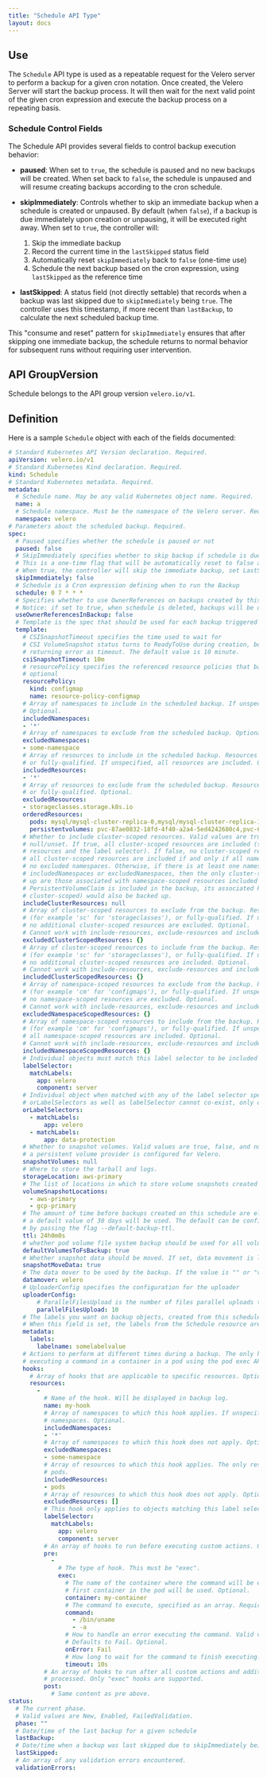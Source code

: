 ```yaml
---
title: "Schedule API Type"
layout: docs
---
```


## Use

The `Schedule` API type is used as a repeatable request for the Velero server to perform a backup for a given cron notation. Once created, the
Velero Server will start the backup process. It will then wait for the next valid point of the given cron expression and execute the backup
process on a repeating basis.

### Schedule Control Fields

The Schedule API provides several fields to control backup execution behavior:

- **paused**: When set to `true`, the schedule is paused and no new backups will be created. When set back to `false`, the schedule is unpaused and will resume creating backups according to the cron schedule.

- **skipImmediately**: Controls whether to skip an immediate backup when a schedule is created or unpaused. By default (when `false`), if a backup is due immediately upon creation or unpausing, it will be executed right away. When set to `true`, the controller will:
  1. Skip the immediate backup
  2. Record the current time in the `lastSkipped` status field
  3. Automatically reset `skipImmediately` back to `false` (one-time use)
  4. Schedule the next backup based on the cron expression, using `lastSkipped` as the reference time

- **lastSkipped**: A status field (not directly settable) that records when a backup was last skipped due to `skipImmediately` being `true`. The controller uses this timestamp, if more recent than `lastBackup`, to calculate the next scheduled backup time.

This "consume and reset" pattern for `skipImmediately` ensures that after skipping one immediate backup, the schedule returns to normal behavior for subsequent runs without requiring user intervention.

## API GroupVersion

Schedule belongs to the API group version `velero.io/v1`.

## Definition

Here is a sample `Schedule` object with each of the fields documented:

```yaml
# Standard Kubernetes API Version declaration. Required.
apiVersion: velero.io/v1
# Standard Kubernetes Kind declaration. Required.
kind: Schedule
# Standard Kubernetes metadata. Required.
metadata:
  # Schedule name. May be any valid Kubernetes object name. Required.
  name: a
  # Schedule namespace. Must be the namespace of the Velero server. Required.
  namespace: velero
# Parameters about the scheduled backup. Required.
spec:
  # Paused specifies whether the schedule is paused or not
  paused: false
  # SkipImmediately specifies whether to skip backup if schedule is due immediately when unpaused or created.
  # This is a one-time flag that will be automatically reset to false after being consumed.
  # When true, the controller will skip the immediate backup, set LastSkipped timestamp, and reset this to false.
  skipImmediately: false
  # Schedule is a Cron expression defining when to run the Backup
  schedule: 0 7 * * *
  # Specifies whether to use OwnerReferences on backups created by this Schedule. 
  # Notice: if set to true, when schedule is deleted, backups will be deleted too. Optional.
  useOwnerReferencesInBackup: false
  # Template is the spec that should be used for each backup triggered by this schedule.
  template:
    # CSISnapshotTimeout specifies the time used to wait for
    # CSI VolumeSnapshot status turns to ReadyToUse during creation, before
    # returning error as timeout. The default value is 10 minute.
    csiSnapshotTimeout: 10m
    # resourcePolicy specifies the referenced resource policies that backup should follow
    # optional
    resourcePolicy:
      kind: configmap
      name: resource-policy-configmap
    # Array of namespaces to include in the scheduled backup. If unspecified, all namespaces are included.
    # Optional.
    includedNamespaces:
    - '*'
    # Array of namespaces to exclude from the scheduled backup. Optional.
    excludedNamespaces:
    - some-namespace
    # Array of resources to include in the scheduled backup. Resources may be shortcuts (for example 'po' for 'pods')
    # or fully-qualified. If unspecified, all resources are included. Optional.
    includedResources:
    - '*'
    # Array of resources to exclude from the scheduled backup. Resources may be shortcuts (for example 'po' for 'pods')
    # or fully-qualified. Optional.
    excludedResources:
    - storageclasses.storage.k8s.io
    orderedResources:
      pods: mysql/mysql-cluster-replica-0,mysql/mysql-cluster-replica-1,mysql/mysql-cluster-source-0
      persistentvolumes: pvc-87ae0832-18fd-4f40-a2a4-5ed4242680c4,pvc-63be1bb0-90f5-4629-a7db-b8ce61ee29b3
    # Whether to include cluster-scoped resources. Valid values are true, false, and
    # null/unset. If true, all cluster-scoped resources are included (subject to included/excluded
    # resources and the label selector). If false, no cluster-scoped resources are included. If unset,
    # all cluster-scoped resources are included if and only if all namespaces are included and there are
    # no excluded namespaces. Otherwise, if there is at least one namespace specified in either
    # includedNamespaces or excludedNamespaces, then the only cluster-scoped resources that are backed
    # up are those associated with namespace-scoped resources included in the scheduled backup. For example, if a
    # PersistentVolumeClaim is included in the backup, its associated PersistentVolume (which is
    # cluster-scoped) would also be backed up.
    includeClusterResources: null
    # Array of cluster-scoped resources to exclude from the backup. Resources may be shortcuts 
    # (for example 'sc' for 'storageclasses'), or fully-qualified. If unspecified, 
    # no additional cluster-scoped resources are excluded. Optional.
    # Cannot work with include-resources, exclude-resources and include-cluster-resources.
    excludedClusterScopedResources: {}
    # Array of cluster-scoped resources to include from the backup. Resources may be shortcuts 
    # (for example 'sc' for 'storageclasses'), or fully-qualified. If unspecified, 
    # no additional cluster-scoped resources are included. Optional.
    # Cannot work with include-resources, exclude-resources and include-cluster-resources.
    includedClusterScopedResources: {}
    # Array of namespace-scoped resources to exclude from the backup. Resources may be shortcuts 
    # (for example 'cm' for 'configmaps'), or fully-qualified. If unspecified, 
    # no namespace-scoped resources are excluded. Optional.
    # Cannot work with include-resources, exclude-resources and include-cluster-resources.
    excludedNamespaceScopedResources: {}
    # Array of namespace-scoped resources to include from the backup. Resources may be shortcuts 
    # (for example 'cm' for 'configmaps'), or fully-qualified. If unspecified, 
    # all namespace-scoped resources are included. Optional.
    # Cannot work with include-resources, exclude-resources and include-cluster-resources.
    includedNamespaceScopedResources: {}
    # Individual objects must match this label selector to be included in the scheduled backup. Optional.
    labelSelector:
      matchLabels:
        app: velero
        component: server
    # Individual object when matched with any of the label selector specified in the set are to be included in the backup. Optional.
    # orLabelSelectors as well as labelSelector cannot co-exist, only one of them can be specified in the backup request
    orLabelSelectors:
      - matchLabels:
          app: velero
      - matchLabels:
          app: data-protection
    # Whether to snapshot volumes. Valid values are true, false, and null/unset. If unset, Velero performs snapshots as long as
    # a persistent volume provider is configured for Velero.
    snapshotVolumes: null
    # Where to store the tarball and logs.
    storageLocation: aws-primary
    # The list of locations in which to store volume snapshots created for backups under this schedule.
    volumeSnapshotLocations:
      - aws-primary
      - gcp-primary
    # The amount of time before backups created on this schedule are eligible for garbage collection. If not specified,
    # a default value of 30 days will be used. The default can be configured on the velero server
    # by passing the flag --default-backup-ttl.
    ttl: 24h0m0s
    # whether pod volume file system backup should be used for all volumes by default.
    defaultVolumesToFsBackup: true
    # Whether snapshot data should be moved. If set, data movement is launched after the snapshot is created.
    snapshotMoveData: true
    # The data mover to be used by the backup. If the value is "" or "velero", the built-in data mover will be used.
    datamover: velero
    # UploaderConfig specifies the configuration for the uploader
    uploaderConfig:
        # ParallelFilesUpload is the number of files parallel uploads to perform when using the uploader.
        parallelFilesUpload: 10
    # The labels you want on backup objects, created from this schedule (instead of copying the labels you have on schedule object itself).
    # When this field is set, the labels from the Schedule resource are not copied to the Backup resource.
    metadata:
      labels:
        labelname: somelabelvalue
    # Actions to perform at different times during a backup. The only hook supported is
    # executing a command in a container in a pod using the pod exec API. Optional.
    hooks:
      # Array of hooks that are applicable to specific resources. Optional.
      resources:
        -
          # Name of the hook. Will be displayed in backup log.
          name: my-hook
          # Array of namespaces to which this hook applies. If unspecified, the hook applies to all
          # namespaces. Optional.
          includedNamespaces:
          - '*'
          # Array of namespaces to which this hook does not apply. Optional.
          excludedNamespaces:
          - some-namespace
          # Array of resources to which this hook applies. The only resource supported at this time is
          # pods.
          includedResources:
          - pods
          # Array of resources to which this hook does not apply. Optional.
          excludedResources: []
          # This hook only applies to objects matching this label selector. Optional.
          labelSelector:
            matchLabels:
              app: velero
              component: server
          # An array of hooks to run before executing custom actions. Only "exec" hooks are supported.
          pre:
            -
              # The type of hook. This must be "exec".
              exec:
                # The name of the container where the command will be executed. If unspecified, the
                # first container in the pod will be used. Optional.
                container: my-container
                # The command to execute, specified as an array. Required.
                command:
                  - /bin/uname
                  - -a
                # How to handle an error executing the command. Valid values are Fail and Continue.
                # Defaults to Fail. Optional.
                onError: Fail
                # How long to wait for the command to finish executing. Defaults to 30 seconds. Optional.
                timeout: 10s
          # An array of hooks to run after all custom actions and additional items have been
          # processed. Only "exec" hooks are supported.
          post:
            # Same content as pre above.
status:
  # The current phase.
  # Valid values are New, Enabled, FailedValidation.
  phase: ""
  # Date/time of the last backup for a given schedule
  lastBackup:
  # Date/time when a backup was last skipped due to skipImmediately being true
  lastSkipped:
  # An array of any validation errors encountered.
  validationErrors:
```
